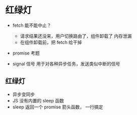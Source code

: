 # 红绿灯

- fetch 能不能中止？

  - 请求结果还没来，用户切换路由了，组件卸载了 内存泄漏
  - 在组件卸载前，把 fetch 给干掉

- promise 考题

- signal
  信号
  用于对各种异步任务，发送类似中断的信号

## 红绿灯

- 异步变同步
- JS 没有内置的 sleep 函数
- sleep 返回一个 promise
  箭头函数， 一行搞定
